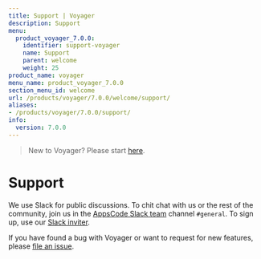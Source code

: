 ```yaml
---
title: Support | Voyager
description: Support
menu:
  product_voyager_7.0.0:
    identifier: support-voyager
    name: Support
    parent: welcome
    weight: 25
product_name: voyager
menu_name: product_voyager_7.0.0
section_menu_id: welcome
url: /products/voyager/7.0.0/welcome/support/
aliases:
- /products/voyager/7.0.0/support/
info:
  version: 7.0.0
---
```


> New to Voyager? Please start [here](/products/voyager/7.0.0/concepts/overview).

# Support

We use Slack for public discussions. To chit chat with us or the rest of the community, join us in the [AppsCode Slack team](https://appscode.slack.com/messages/C0XQFLGRM/details/) channel `#general`. To sign up, use our [Slack inviter](https://slack.appscode.com/).

If you have found a bug with Voyager or want to request for new features, please [file an issue](https://github.com/appscode/voyager/issues/new).
